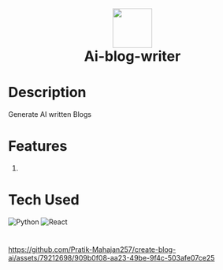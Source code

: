 <div align="center">
      <h1> <img src="https://i.postimg.cc/sf82nyZS/favicon12.png" width="80px"><br/>Ai-blog-writer</h1>
     </div>


# Description
Generate AI written Blogs

# Features
1.

# Tech Used
 ![Python](https://img.shields.io/badge/python-3670A0?style=for-the-badge&logo=python&logoColor=ffdd54) ![React](https://img.shields.io/badge/react-%2320232a.svg?style=for-the-badge&logo=react&logoColor=%2361DAFB)
      
#

https://github.com/Pratik-Mahajan257/create-blog-ai/assets/79212698/909b0f08-aa23-49be-9f4c-503afe07ce25

